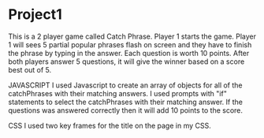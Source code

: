 # Project1

This is a 2 player game called Catch Phrase.
Player 1 starts the game.
Player 1 will sees 5 partial popular phrases flash on screen and they have to finish the phrase by typing in the answer.
Each question is worth 10 points.
After both players answer 5 questions, it will give the winner based on a score best out of 5.


JAVASCRIPT
I used Javascript to create an array of objects for all of the catchPhrases with their matching answers. I used prompts with "if" statements to select the catchPhrases with their matching answer. If the questions was answered correctly then it will add 10 points to the score.

CSS
I used two key frames for the title on the page in my CSS.
